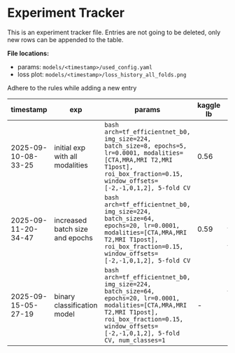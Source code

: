 # Experiment Tracker

This is an experiment tracker file. Entries are not going to be deleted, only new rows can be appended to the table.

**File locations:**
- params: `models/<timestamp>/used_config.yaml`
- loss plot: `models/<timestamp>/loss_history_all_folds.png`

Adhere to the rules while adding a new entry

| timestamp | exp | params | kaggle lb | comment | loss |
|-----------|-----|--------|----|---------|----- |
| 2025-09-10-08-33-25 | initial exp with all modalities | ```bash arch=tf_efficientnet_b0, img_size=224, batch_size=8, epochs=5, lr=0.0001, modalities=[CTA,MRA,MRI T2,MRI T1post], roi_box_fraction=0.15, window_offsets=[-2,-1,0,1,2], 5-fold CV``` | 0.56 | initial benchmark | ![loss plot](models/2025-09-10-08-33-25/loss_history_all_folds.png) |
| 2025-09-11-20-34-47 | increased batch size and epochs | ```bash arch=tf_efficientnet_b0, img_size=224, batch_size=64, epochs=20, lr=0.0001, modalities=[CTA,MRA,MRI T2,MRI T1post], roi_box_fraction=0.15, window_offsets=[-2,-1,0,1,2], 5-fold CV``` | 0.59 | increased batch size from 8 to 64, epochs from 5 to 20 | ![loss plot](models/2025-09-11-20-34-47/loss_history_all_folds.png) |
| 2025-09-15-05-27-19 | binary classification model | ```bash arch=tf_efficientnet_b0, img_size=224, batch_size=64, epochs=20, lr=0.0001, modalities=[CTA,MRA,MRI T2,MRI T1post], roi_box_fraction=0.15, window_offsets=[-2,-1,0,1,2], 5-fold CV, num_classes=1``` | - | binary model for aneurysm present/absent classification, used in two-step inference | ![loss plot](models/2025-09-15-05-27-19/loss_history_all_folds.png) |
